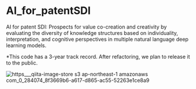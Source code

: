 # AI_for_patentSDI

AI for patent SDI: Prospects for value co-creation and creativity by evaluating the diversity of knowledge structures based on individuality, interpretation, and cognitive perspectives in multiple natural language deep learning models.


*This code has a 3-year track record. After refactoring, we plan to release it to the public.

![https___qiita-image-store s3 ap-northeast-1 amazonaws com_0_284074_8f3669b6-a617-d865-ac55-52263e1ce8a9](https://user-images.githubusercontent.com/40045335/175786838-392a787c-5353-4f78-83dc-3ed5b059f5b5.png)
